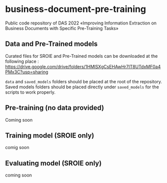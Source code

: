 # business-document-pre-training
Public code repository of DAS 2022 «Improving Information Extraction on Business Documents with Specific Pre-Training Tasks»

## Data and Pre-Trained models

Curated files for SROIE and Pre-Trained models can be downloaded at the following place : https://drive.google.com/drive/folders/1HMlSXgCsEHAwHr7IT8UTdxMF0a4PMx3C?usp=sharing

`data` and `saved_models` folders should be placed at the root of the repository. Saved models folders should be placed directly under `saved_models` for the scripts to work properly.

## Pre-training (no data provided)

Coming soon

## Training model (SROIE only)

comig soon

## Evaluating model (SROIE only)

coming soon